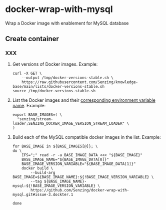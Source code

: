 # docker-wrap-with-mysql
Wrap a Docker image with enablement for MySQL database



## Create container

### XXX


1. Get versions of Docker images.
   Example:

    ```console
    curl -X GET \
        --output /tmp/docker-versions-stable.sh \
        https://raw.githubusercontent.com/Senzing/knowledge-base/main/lists/docker-versions-stable.sh
    source /tmp/docker-versions-stable.sh
    ```

1. List the Docker images and their
   [corresponding environment variable name](https://github.com/Senzing/knowledge-base/blob/main/lists/docker-versions-stable.sh).
   Example:

    ```console
    export BASE_IMAGES=( \
      "senzing/stream-loader;SENZING_DOCKER_IMAGE_VERSION_STREAM_LOADER" \
    )
    ```

1. Build each of the MySQL compatible docker images in the list.
   Example:

    ```console
    for BASE_IMAGE in ${BASE_IMAGES[@]}; \
    do \
        IFS=";" read -r -a BASE_IMAGE_DATA <<< "${BASE_IMAGE}"
        BASE_IMAGE_NAME="${BASE_IMAGE_DATA[0]}"
        BASE_IMAGE_VERSION_VARIABLE="${BASE_IMAGE_DATA[1]}"
        docker build \
            --build-arg BASE_IMAGE=${BASE_IMAGE_NAME}:${!BASE_IMAGE_VERSION_VARIABLE} \
            --tag ${BASE_IMAGE_NAME}-mysql:${!BASE_IMAGE_VERSION_VARIABLE} \
            https://github.com/Senzing/docker-wrap-with-mysql.git#issue-3.dockter.1

    done
    ```

